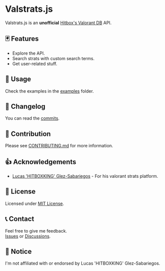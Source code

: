 # Valstrats.js

Valstrats.js is an **unofficial** [Hitbox's Valorant DB](https://hitboxking.com/micros) API.

## 🃏 Features

- Explore the API.
- Search strats with custom search terms.
- Get user-related stuff.

## 🚀 Usage

Check the examples in the [examples](examples/) folder.

## 📝 Changelog

You can read the [commits](../../commits).

## 👏 Contribution

Please see [CONTRIBUTING.md](CONTRIBUTING.md) for more information.

## 👍 Acknowledgements

- [Lucas 'HITBOXKING' Glez-Sabariegos](https://hitboxking.com) - For his valorant strats platform.

## 📜 License

Licensed under [MIT License](LICENSE.md).

## 📞 Contact

Feel free to give me feedback.  
[Issues](../../issues) or [Discussions](../../discussions).

## 📜 Notice

I'm not affiliated with or endorsed by Lucas 'HITBOXKING' Glez-Sabariegos.
